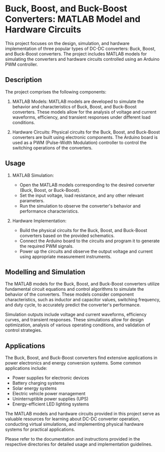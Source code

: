 # Buck, Boost, and Buck-Boost Converters: MATLAB Model and Hardware Circuits

This project focuses on the design, simulation, and hardware implementation of three popular types of DC-DC converters: Buck, Boost, and Buck-Boost converters. The project includes MATLAB models for simulating the converters and hardware circuits controlled using an Arduino PWM controller.

## Description

The project comprises the following components:

1. MATLAB Models: MATLAB models are developed to simulate the behavior and characteristics of Buck, Boost, and Buck-Boost converters. These models allow for the analysis of voltage and current waveforms, efficiency, and transient responses under different load conditions.

2. Hardware Circuits: Physical circuits for the Buck, Boost, and Buck-Boost converters are built using electronic components. The Arduino board is used as a PWM (Pulse-Width Modulation) controller to control the switching operations of the converters.

## Usage

1. MATLAB Simulation:
   - Open the MATLAB models corresponding to the desired converter (Buck, Boost, or Buck-Boost).
   - Set the input voltage, load resistance, and any other relevant parameters.
   - Run the simulation to observe the converter's behavior and performance characteristics.

2. Hardware Implementation:
   - Build the physical circuits for the Buck, Boost, and Buck-Boost converters based on the provided schematics.
   - Connect the Arduino board to the circuits and program it to generate the required PWM signals.
   - Power up the circuits and observe the output voltage and current using appropriate measurement instruments.

## Modelling and Simulation

The MATLAB models for the Buck, Boost, and Buck-Boost converters utilize fundamental circuit equations and control algorithms to simulate the behavior of the converters. These models consider component characteristics, such as inductor and capacitor values, switching frequency, and duty cycle, to accurately predict the converter's performance.

Simulation outputs include voltage and current waveforms, efficiency curves, and transient responses. These simulations allow for design optimization, analysis of various operating conditions, and validation of control strategies.

## Applications

The Buck, Boost, and Buck-Boost converters find extensive applications in power electronics and energy conversion systems. Some common applications include:

- Power supplies for electronic devices
- Battery charging systems
- Solar energy systems
- Electric vehicle power management
- Uninterruptible power supplies (UPS)
- Energy-efficient LED lighting systems

The MATLAB models and hardware circuits provided in this project serve as valuable resources for learning about DC-DC converter operation, conducting virtual simulations, and implementing physical hardware systems for practical applications.

Please refer to the documentation and instructions provided in the respective directories for detailed usage and implementation guidelines.
